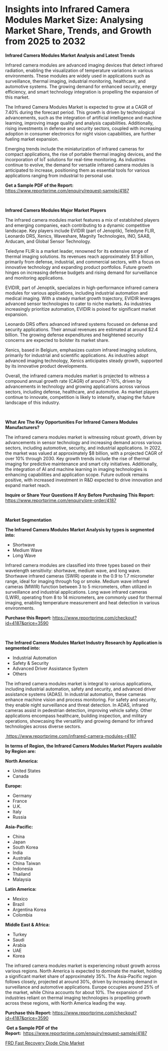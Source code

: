 <p><h1>Insights into Infrared Camera Modules Market Size: Analysing Market Share, Trends, and Growth from 2025 to 2032</h1></p><p><strong>Infrared Camera Modules Market Analysis and Latest Trends</strong></p>
<p><p>Infrared camera modules are advanced imaging devices that detect infrared radiation, enabling the visualization of temperature variations in various environments. These modules are widely used in applications such as surveillance, thermal imaging, industrial monitoring, healthcare, and automotive systems. The growing demand for enhanced security, energy efficiency, and smart technology integration is propelling the expansion of this market.</p><p>The Infrared Camera Modules Market is expected to grow at a CAGR of 7.40% during the forecast period. This growth is driven by technological advancements, such as the integration of artificial intelligence and machine learning, improving image quality and analysis capabilities. Additionally, rising investments in defense and security sectors, coupled with increasing adoption in consumer electronics for night vision capabilities, are further fueling market expansion.</p><p>Emerging trends include the miniaturization of infrared cameras for compact applications, the rise of portable thermal imaging devices, and the incorporation of IoT solutions for real-time monitoring. As industries continue to evolve, the demand for versatile infrared camera modules is anticipated to increase, positioning them as essential tools for various applications ranging from industrial to personal use.</p></p>
<p><strong>Get a Sample PDF of the Report:&nbsp;</strong> <a href="https://www.reportprime.com/enquiry/request-sample/4187?utm_campaign=2875&utm_medium=2&utm_source=Github&utm_content=ia&utm_term=18032025&utm_id=infrared-camera-modules">https://www.reportprime.com/enquiry/request-sample/4187</a></p>
<p>&nbsp;</p>
<p><strong>Infrared Camera Modules Major Market Players</strong></p>
<p><p>The infrared camera modules market features a mix of established players and emerging companies, each contributing to a dynamic competitive landscape. Key players include EVIDIR (part of Jenoptik), Teledyne FLIR, Leonardo DRS, Xenics, Waveshare, Magnity Technologies, INO, SAAB, Arducam, and Global Sensor Technology.</p><p>Teledyne FLIR is a market leader, renowned for its extensive range of thermal imaging solutions. Its revenues reach approximately $1.9 billion, primarily from defense, industrial, and commercial sectors, with a focus on innovative technology and expanding product portfolios. Future growth hinges on increasing defense budgets and rising demand for surveillance and monitoring applications.</p><p>EVIDIR, part of Jenoptik, specializes in high-performance infrared camera modules for various applications, including industrial automation and medical imaging. With a steady market growth trajectory, EVIDIR leverages advanced sensor technologies to cater to niche markets. As industries increasingly prioritize automation, EVIDIR is poised for significant market expansion.</p><p>Leonardo DRS offers advanced infrared systems focused on defense and security applications. Their annual revenues are estimated at around $2.4 billion. The growing defense expenditures and heightened security concerns are expected to bolster its market share.</p><p>Xenics, based in Belgium, emphasizes custom infrared imaging solutions, primarily for industrial and scientific applications. As industries adopt advanced imaging technology, Xenics anticipates steady growth, supported by its innovative product developments.</p><p>Overall, the infrared camera modules market is projected to witness a compound annual growth rate (CAGR) of around 7-10%, driven by advancements in technology and growing applications across various sectors, including defense, healthcare, and automotive. As market players continue to innovate, competition is likely to intensify, shaping the future landscape of this industry.</p></p>
<p>&nbsp;</p>
<p><strong>What Are The Key Opportunities For Infrared Camera Modules Manufacturers?</strong></p>
<p><p>The infrared camera modules market is witnessing robust growth, driven by advancements in sensor technology and increasing demand across various sectors, including automotive, security, and industrial applications. In 2022, the market was valued at approximately $8 billion, with a projected CAGR of over 10% through 2030. Key growth trends include the rise of thermal imaging for predictive maintenance and smart city initiatives. Additionally, the integration of AI and machine learning in imaging technologies is enhancing capabilities and application scope. Future outlook remains positive, with increased investment in R&D expected to drive innovation and expand market reach.</p></p>
<p><strong>Inquire or Share Your Questions If Any Before Purchasing This Report:</strong> <a href="https://www.reportprime.com/enquiry/pre-order/4187?utm_campaign=2875&utm_medium=2&utm_source=Github&utm_content=ia&utm_term=18032025&utm_id=infrared-camera-modules">https://www.reportprime.com/enquiry/pre-order/4187</a></p>
<p>&nbsp;</p>
<p><strong>Market Segmentation</strong></p>
<p><strong>The Infrared Camera Modules Market Analysis by types is segmented into:</strong></p>
<p><ul><li>Shortwave</li><li>Medium Wave</li><li>Long Wave</li></ul></p>
<p><p>Infrared camera modules are classified into three types based on their wavelength sensitivity: shortwave, medium wave, and long wave. Shortwave infrared cameras (SWIR) operate in the 0.9 to 1.7 micrometer range, ideal for imaging through fog or smoke. Medium wave infrared cameras (MWIR) function between 3 to 5 micrometers, often utilized in surveillance and industrial applications. Long wave infrared cameras (LWIR), operating from 8 to 14 micrometers, are commonly used for thermal imaging, enabling temperature measurement and heat detection in various environments.</p></p>
<p><strong>Purchase this Report:&nbsp;</strong><a href="https://www.reportprime.com/checkout?id=4187&price=3590&utm_campaign=2875&utm_medium=2&utm_source=Github&utm_content=ia&utm_term=18032025&utm_id=infrared-camera-modules">https://www.reportprime.com/checkout?id=4187&price=3590</a></p>
<p>&nbsp;</p>
<p><strong>The Infrared Camera Modules Market Industry Research by Application is segmented into:</strong></p>
<p><ul><li>Industrial Automation</li><li>Safety & Security</li><li>Advanced Driver Assistance System</li><li>Others</li></ul></p>
<p><p>The infrared camera modules market is integral to various applications, including industrial automation, safety and security, and advanced driver assistance systems (ADAS). In industrial automation, these cameras enhance machine vision and process monitoring. For safety and security, they enable night surveillance and threat detection. In ADAS, infrared cameras assist in pedestrian detection, improving vehicle safety. Other applications encompass healthcare, building inspection, and military operations, showcasing the versatility and growing demand for infrared technologies across diverse sectors.</p></p>
<p><a href="https://www.reportprime.com/infrared-camera-modules-r4187?utm_campaign=2875&utm_medium=2&utm_source=Github&utm_content=ia&utm_term=18032025&utm_id=infrared-camera-modules">&nbsp;https://www.reportprime.com/infrared-camera-modules-r4187</a></p>
<p><strong>In terms of Region, the Infrared Camera Modules Market Players available by Region are:</strong></p>
<p>
    <p> <strong> North America: </strong>
        <ul>
            <li>United States</li>
            <li>Canada</li>
        </ul>
        </p> 
    <p> <strong> Europe: </strong>
        <ul>
            <li>Germany</li>
            <li>France</li>
            <li>U.K.</li>
            <li>Italy</li>
            <li>Russia</li>
        </ul>
        </p> 
    <p> <strong> Asia-Pacific: </strong>
        <ul>
            <li>China</li>
            <li>Japan</li>
            <li>South Korea</li>
            <li>India</li>
            <li>Australia</li>
            <li>China Taiwan</li>
            <li>Indonesia</li>
            <li>Thailand</li>
            <li>Malaysia</li>
        </ul>
        </p> 
    <p> <strong> Latin America: </strong>
        <ul>
            <li>Mexico</li>
            <li>Brazil</li>
            <li>Argentina Korea</li>
            <li>Colombia</li>
        </ul>
        </p> 
    <p> <strong> Middle East & Africa: </strong>
        <ul>
            <li>Turkey</li>
            <li>Saudi</li>
            <li>Arabia</li>
            <li>UAE</li>
            <li>Korea</li>
        </ul>
    </p>
    </p>
<p><p>The infrared camera modules market is experiencing robust growth across various regions. North America is expected to dominate the market, holding a significant market share of approximately 35%. The Asia-Pacific region follows closely, projected at around 30%, driven by increasing demand in surveillance and automotive applications. Europe occupies around 25% of the market, while China accounts for about 10%. The expansion of industries reliant on thermal imaging technologies is propelling growth across these regions, with North America leading the way.</p></p>
<p><strong>Purchase this Report: </strong><a href="https://www.reportprime.com/checkout?id=4187&price=3590&utm_campaign=2875&utm_medium=2&utm_source=Github&utm_content=ia&utm_term=18032025&utm_id=infrared-camera-modules">https://www.reportprime.com/checkout?id=4187&price=3590</a></p>
<p>&nbsp;<strong>Get a Sample PDF of the Report:&nbsp;&nbsp;</strong><a href="https://www.reportprime.com/enquiry/request-sample/4187?utm_campaign=2875&utm_medium=2&utm_source=Github&utm_content=ia&utm_term=18032025&utm_id=infrared-camera-modules">https://www.reportprime.com/enquiry/request-sample/4187</a></p>
<p><strong></strong></p>
<p><p><a href="https://github.com/dukawashviro/Market-Research-Report-List-1/blob/main/frd-fast-recovery-diode-chip-market.md?utm_campaign=2875&utm_medium=2&utm_source=Github&utm_content=ia&utm_term=18032025&utm_id=infrared-camera-modules">FRD Fast Recovery Diode Chip Market</a></p></p>